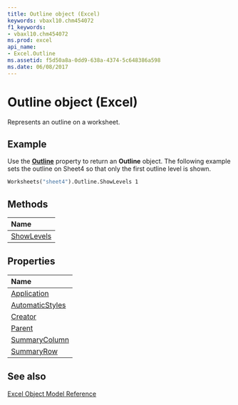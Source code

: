 ```yaml
---
title: Outline object (Excel)
keywords: vbaxl10.chm454072
f1_keywords:
- vbaxl10.chm454072
ms.prod: excel
api_name:
- Excel.Outline
ms.assetid: f5d50a8a-0dd9-638a-4374-5c648386a598
ms.date: 06/08/2017
---
```



# Outline object (Excel)

Represents an outline on a worksheet.


## Example

Use the  **[Outline](Excel.Worksheet.Outline.md)** property to return an **Outline** object. The following example sets the outline on Sheet4 so that only the first outline level is shown.


```vb
Worksheets("sheet4").Outline.ShowLevels 1
```


## Methods



|**Name**|
|:-----|
|[ShowLevels](Excel.Outline.ShowLevels.md)|

## Properties



|**Name**|
|:-----|
|[Application](Excel.Outline.Application.md)|
|[AutomaticStyles](Excel.Outline.AutomaticStyles.md)|
|[Creator](Excel.Outline.Creator.md)|
|[Parent](Excel.Outline.Parent.md)|
|[SummaryColumn](Excel.Outline.SummaryColumn.md)|
|[SummaryRow](Excel.Outline.SummaryRow.md)|

## See also


[Excel Object Model Reference](overview/Excel/object-model.md)

